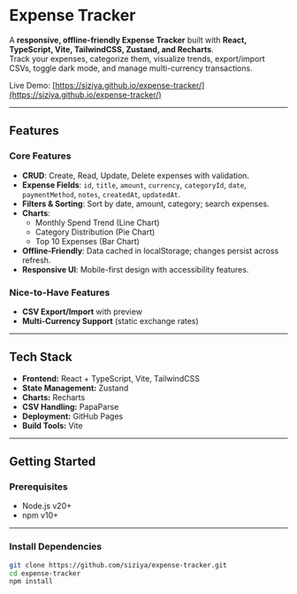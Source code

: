 # Expense Tracker

A **responsive, offline-friendly Expense Tracker** built with **React, TypeScript, Vite, TailwindCSS, Zustand, and Recharts**.  
Track your expenses, categorize them, visualize trends, export/import CSVs, toggle dark mode, and manage multi-currency transactions.

Live Demo: [https://siziya.github.io/expense-tracker/](https://siziya.github.io/expense-tracker/)

---

## **Features**

### Core Features
- **CRUD**: Create, Read, Update, Delete expenses with validation.
- **Expense Fields**: `id`, `title`, `amount`, `currency`, `categoryId`, `date`, `paymentMethod`, `notes`, `createdAt`, `updatedAt`.
- **Filters & Sorting**: Sort by date, amount, category; search expenses.
- **Charts**:  
  - Monthly Spend Trend (Line Chart)  
  - Category Distribution (Pie Chart)  
  - Top 10 Expenses (Bar Chart)
- **Offline-Friendly**: Data cached in localStorage; changes persist across refresh.
- **Responsive UI**: Mobile-first design with accessibility features.

### Nice-to-Have Features
- **CSV Export/Import** with preview
- **Multi-Currency Support** (static exchange rates)

---

## **Tech Stack**

- **Frontend:** React + TypeScript, Vite, TailwindCSS  
- **State Management:** Zustand  
- **Charts:** Recharts  
- **CSV Handling:** PapaParse  
- **Deployment:** GitHub Pages  
- **Build Tools:** Vite  

---

## **Getting Started**

### **Prerequisites**
- Node.js v20+  
- npm v10+  

---

### **Install Dependencies**

```bash
git clone https://github.com/siziya/expense-tracker.git
cd expense-tracker
npm install

